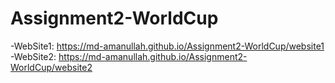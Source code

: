 # Assignment2-WorldCup
-WebSite1: https://md-amanullah.github.io/Assignment2-WorldCup/website1
-WebSite2: https://md-amanullah.github.io/Assignment2-WorldCup/website2

